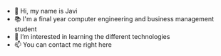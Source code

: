 - 👋 Hi, my name is Javi
- 📚 I'm a final year computer engineering and business management student
- 👀 I’m interested in learning the different technologies
- 📫 You can contact me right here
